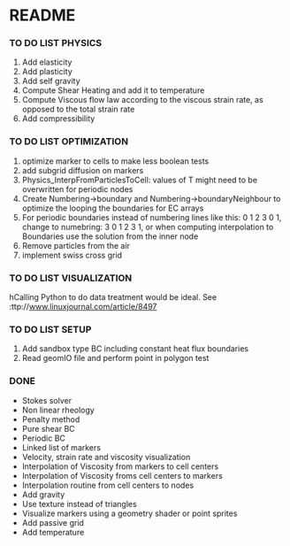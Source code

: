 # README #

### TO DO LIST PHYSICS ###

1. Add elasticity
1. Add plasticity
1. Add self gravity
1. Compute Shear Heating and add it to temperature
1. Compute Viscous flow law according to the viscous strain rate, as opposed to the total strain rate
1. Add compressibility

### TO DO LIST OPTIMIZATION ###

1. optimize marker to cells to make less boolean tests
1. add subgrid diffusion on markers
1. Physics_InterpFromParticlesToCell: values of T might need to be overwritten for periodic nodes
1. Create Numbering->boundary and Numbering->boundaryNeighbour to optimize the looping the boundaries for EC arrays
1. For periodic boundaries instead of numbering lines like this: 0 1 2 3 0 1, change to numebring: 3 0 1 2 3 1, or when computing interpolation to Boundaries use the solution from the inner node
1. Remove particles from the air
1. implement swiss cross grid

### TO DO LIST VISUALIZATION ###
hCalling Python to do data treatment would be ideal. See :ttp://www.linuxjournal.com/article/8497

### TO DO LIST SETUP ###
1. Add sandbox type BC including constant heat flux boundaries
1. Read geomIO file and perform point in polygon test

### DONE ###
- Stokes solver
- Non linear rheology
- Penalty method
- Pure shear BC
- Periodic BC
- Linked list of markers
- Velocity, strain rate and viscosity visualization
- Interpolation of Viscosity from markers to cell centers
- Interpolation of Viscosity froms cell centers to markers
- Interpolation routine from cell centers to nodes
- Add gravity
- Use texture instead of triangles
- Visualize markers using a geometry shader or point sprites
- Add passive grid
- Add temperature
